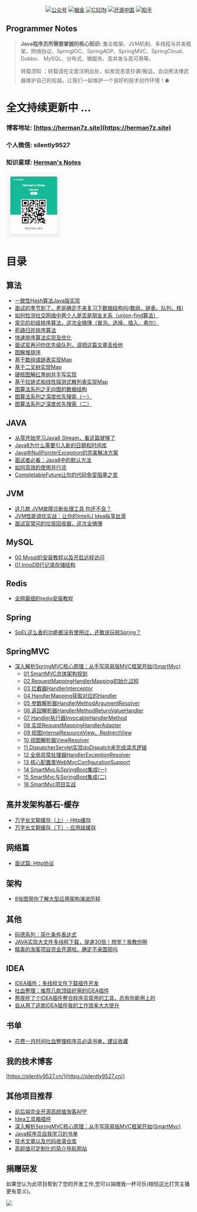<p align="center">
  <a href="#微信公众号"><img src="https://img.shields.io/badge/公众号-贝塔学JAVA-blue.svg" alt="公众号"></a>
  <a href="https://juejin.cn/user/2779199782521693"><img src="https://img.shields.io/badge/juejin-掘金-yellow.svg" alt="掘金"></a>
  <a href="https://blog.csdn.net/asdewq380303318"><img src="https://img.shields.io/badge/csdn-CSDN-red.svg" alt="CSDN"></a>
  <a href="https://my.oschina.net/u/3230120"><img src="https://img.shields.io/badge/oschina-开源中国-green" alt="开源中国"></a>
  <a href="https://www.zhihu.com/people/huaan9527-57/posts"><img src="https://img.shields.io/badge/zhihu-知乎-purple" alt="知乎"></a>
</p>

<h2>Programmer Notes</h2>

> **Java程序员所需要掌握的核心知识:** 集合框架、JVM机制、多线程与并发框架、网络协议、SpringIOC、SpringAOP、SpringMVC、SpringCloud、Dubbo、
MySQL、分布式、微服务、高并发与高可用等。
>
> 转载须知 ：转载请在文首注明出处，如发现恶意抄袭/搬运，会动用法律武器维护自己的权益。让我们一起维护一个良好的技术创作环境！⛽️

# 全文持续更新中 ... 

### 博客地址: [https://herman7z.site](https://herman7z.site)
### 个人微信: silently9527
### 知识星球: [Herman's Notes](https://t.zsxq.com/h2EIR)
![](https://raw.githubusercontent.com/silently9527/images/main/202408151725390.png)

# 目录

## 算法
- [一致性Hash算法Java版实现](https://juejin.cn/post/6916292890171801613)
- [面试的季节到了，老哥确定不来复习下数据结构吗(数组、链表、队列、栈)](https://juejin.cn/post/6926685994347397127)
- [如何检测社交网络中两个人是否是朋友关系（union-find算法）](https://juejin.cn/post/6930395454739841037)
- [常见的初级排序算法，这次全搞懂（冒泡、选择、插入、希尔）](https://juejin.cn/post/6931878099168526350)
- [死磕归并排序算法](https://juejin.cn/post/6934477308262629390)
- [快速排序算法实现及优化](https://juejin.cn/post/6935594339078766628)
- [面试官再问你优先级队列，请把这篇文章丢给他](https://juejin.cn/post/6937819804296282143)
- [图解堆排序](https://juejin.cn/post/6939663656229535774)
- [基于数组或链表实现Map](https://juejin.cn/post/6940442429229105183)
- [基于二叉树实现Map](https://juejin.cn/post/6942270959512453156)
- [硬核图解红黑树并手写实现](https://juejin.cn/post/6947666874226180133)
- [基于拉链式和线性探测式散列表实现Map](https://juejin.cn/post/6950434221978550303)
- [图算法系列之无向图的数据结构](https://mp.weixin.qq.com/s/mvF47tkoFhDT4gCY_ZhImw)
- [图算法系列之深度优先搜索（一）](https://mp.weixin.qq.com/s/QZVDbwWjVFgHnELhiWzCng)
- [图算法系列之深度优先搜索（二）](https://juejin.cn/post/6955997470765613063)

## JAVA
- [从零开始学习Java8 Stream，看这篇就够了](https://juejin.cn/post/6906622103827513351)
- [Java8为什么需要引入新的日期和时间库](https://juejin.cn/post/6894968780003377165)
- [Java中NullPointerException的完美解决方案](https://juejin.cn/post/6896301661975740423)
- [面试者必看：Java8中的默认方法](https://juejin.cn/post/6899189517673037832)
- [如何高效的使用并行流](https://juejin.cn/post/6900711829404647431)
- [CompletableFuture让你的代码免受阻塞之苦](https://juejin.cn/post/6897844374093496328)

## JVM
- [这几款 JVM故障诊断处理工具 你还不会？](https://juejin.cn/post/6917036245923135501)
- [JVM性能调优实战：让你的IntelliJ Idea纵享丝滑](https://juejin.cn/post/6918891931162378254)
- [面试官常问的垃圾回收器，这次全搞懂](https://juejin.cn/post/6918891931162378254)

## MySQL
- [00 Mysql的安装教程以及开启远程访问](https://silently9527.cn/?p=63)
- [01 InnoDB行记录存储结构](https://silently9527.cn/?p=62)

## Redis
- [全网最细的redis安装教程](https://silently9527.cn/?p=64)

## Spring
- [SpEL这么香的功能都没有使用过，还敢说玩转Spring？](https://juejin.cn/post/6921491842865299469)

## SpringMVC
- [深入解析SpringMVC核心原理：从手写简易版MVC框架开始(SmartMvc)](https://github.com/silently9527/SmartMvc)
    - [01 SmartMVC总体架构规划](https://silently9527.cn/archives/71)
    - [02 RequestMappingHandlerMapping初始化过程](https://silently9527.cn/archives/72)
    - [03 拦截器HandlerInterceptor](https://silently9527.cn/archives/73)
    - [04 HandlerMapping获取对应的Handler](https://silently9527.cn/archives/74)
    - [05 参数解析器HandlerMethodArgumentResolver](https://silently9527.cn/archives/75)
    - [06 返回解析器HandlerMethodReturnValueHandler](https://silently9527.cn/archives/76)
    - [07 Handler执行器InvocableHandlerMethod](https://silently9527.cn/archives/77)
    - [08 实现RequestMappingHandlerAdapter](https://silently9527.cn/archives/78)
    - [09 视图InternalResourceView、RedirectView](https://silently9527.cn/archives/79)
    - [10 视图解析器ViewResolver](https://silently9527.cn/archives/80)
    - [11 DispatcherServlet实现doDispatch来完成请求逻辑](https://silently9527.cn/archives/81)
    - [12 全局异常处理器HandlerExceptionResolver](https://silently9527.cn/archives/82)
    - [13 核心配置类WebMvcConfigurationSupport](https://silently9527.cn/archives/83)
    - [14 SmartMvc与SpringBoot集成(一)](https://silently9527.cn/archives/84)
    - [15 SmartMvc与SpringBoot集成(二)](https://silently9527.cn/archives/85)
    - [16 SmartMvc项目实战](https://silently9527.cn/archives/86)

## 高并发架构基石-缓存
- [万字长文聊缓存（上）- Http缓存](https://juejin.cn/post/6913696905918857230)
- [万字长文聊缓存（下）- 应用级缓存](https://juejin.cn/post/6913697273863995400)

## 网络篇
- [面试篇: Http协议](https://juejin.cn/post/6908501668325769223)

## 架构
- [8张图带你了解大型应用架构演进历程](https://juejin.cn/post/6903301691551498248)

## 其他
- [码德系列：简化条件表达式](https://juejin.cn/post/6901814939833335821)
- [JAVA实现大文件多线程下载，提速30倍！想学？我教你啊](https://juejin.cn/post/6908867438624899079)
- [精美的淘客项目完全开源啦，确定不来围观吗](https://juejin.cn/post/6924109784380047374)

## IDEA
- [IDEA插件：多线程文件下载插件开发](https://juejin.cn/post/6911844176736976903)
- [吐血整理：推荐几款顶级好用的IDEA插件](https://juejin.cn/post/6919640776058077197)
- [熬夜肝了个IDEA插件整合程序员常用的工具，总有你能用上的](https://juejin.cn/post/6924829580511412231)
- [自从用了这款IDEA插件我的工作效率大大提升](https://juejin.cn/post/6937076427116249095)

## 书单
- [花费一月时间吐血整理程序员必读书单，建议收藏](https://juejin.cn/post/6948577826975481893)


## 我的技术博客
[https://silently9527.cn/](https://silently9527.cn/)

## 其他项目推荐
* [前后端完全开源高颜值淘客APP](https://github.com/silently9527/coupons)
* [Idea工具箱插件](https://github.com/silently9527/Toolkit)
* [深入解析SpringMVC核心原理：从手写简易版MVC框架开始(SmartMvc)](https://github.com/silently9527/SmartMvc)
* [Java程序员自我学习的书单](https://github.com/silently9527/ProgrammerBooks)
* [技术文章以及代码收录仓库](https://github.com/silently9527/ProgrammerNotes)
* [高颜值可定制化的简介导航网站](http://nav.silently9527.cn/)

## 捐赠研发
如果您认为此项目帮到了您的开发工作,您可以捐赠我一杯可乐(相信这比打赏主播更有意义)。

<img width="200" src="https://tva1.sinaimg.cn/large/008eGmZEgy1gn63yahvn4j30ia0igjsw.jpg">


